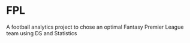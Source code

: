 # FPL
A football analytics project to chose an optimal Fantasy Premier League team using DS and Statistics
